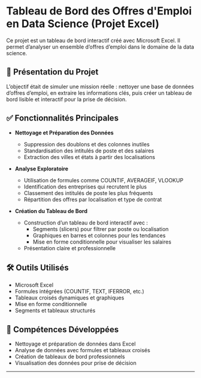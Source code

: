 # Tableau de Bord des Offres d'Emploi en Data Science (Projet Excel)

Ce projet est un tableau de bord interactif créé avec Microsoft Excel. Il permet d’analyser un ensemble d’offres d’emploi dans le domaine de la data science.

## 📁 Présentation du Projet

L’objectif était de simuler une mission réelle : nettoyer une base de données d’offres d’emploi, en extraire les informations clés, puis créer un tableau de bord lisible et interactif pour la prise de décision.

## ✅ Fonctionnalités Principales

- **Nettoyage et Préparation des Données**
  - Suppression des doublons et des colonnes inutiles
  - Standardisation des intitulés de poste et des salaires
  - Extraction des villes et états à partir des localisations

- **Analyse Exploratoire**
  - Utilisation de formules comme COUNTIF, AVERAGEIF, VLOOKUP
  - Identification des entreprises qui recrutent le plus
  - Classement des intitulés de poste les plus fréquents
  - Répartition des offres par localisation et type de contrat

- **Création du Tableau de Bord**
  - Construction d’un tableau de bord interactif avec :
    - Segments (slicers) pour filtrer par poste ou localisation
    - Graphiques en barres et colonnes pour les tendances
    - Mise en forme conditionnelle pour visualiser les salaires
  - Présentation claire et professionnelle

## 🛠 Outils Utilisés

- Microsoft Excel
- Formules intégrées (COUNTIF, TEXT, IFERROR, etc.)
- Tableaux croisés dynamiques et graphiques
- Mise en forme conditionnelle
- Segments et tableaux structurés

## 🎯 Compétences Développées

- Nettoyage et préparation de données dans Excel
- Analyse de données avec formules et tableaux croisés
- Création de tableaux de bord professionnels
- Visualisation des données pour prise de décision

---

